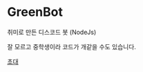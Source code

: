 # GreenBot
취미로 만든 디스코드 봇 (NodeJs)

잘 모르고 중학생이라 코드가 개같을 수도 있습니다.

[초대](https://discord.com/oauth2/authorize?scope=bot&client_id=765422745571164178&permissions=8)